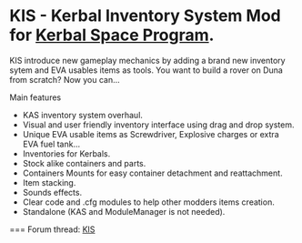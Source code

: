KIS - Kerbal Inventory System
Mod for [Kerbal Space Program](http://www.kerbalspaceprogram.com/).
===

KIS introduce new gameplay mechanics by adding a brand new inventory sytem and EVA usables items as tools. 
You want to build a rover on Duna from scratch? Now you can...

Main features

- KAS inventory system overhaul.
- Visual and user friendly inventory interface using drag and drop system.
- Unique EVA usable items as Screwdriver, Explosive charges or extra EVA fuel tank...
- Inventories for Kerbals.
- Stock alike containers and parts.
- Containers Mounts for easy container detachment and reattachment.
- Item stacking.
- Sounds effects.
- Clear code and .cfg modules to help other modders items creation.
- Standalone (KAS and ModuleManager is not needed).

===
Forum thread: [KIS](http://forum.kerbalspaceprogram.com/threads/113111-0-90-Kerbal-Inventory-System-%28KIS%29-1-0-0)  
